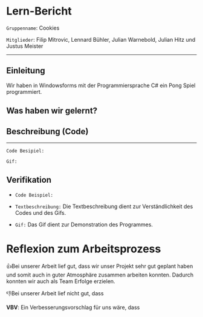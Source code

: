 # Lern-Bericht
`Gruppenname`: Cookies 

`Mitglieder`: Filip Mitrovic, Lennard Bühler, Julian Warnebold, Julian Hitz und Justus Meister

-----------------------------------------------------------------------------------------------------------------------------------------------------------------------
## Einleitung
Wir haben in Windowsforms mit der Programmiersprache C# ein Pong Spiel programmiert.


## Was haben wir gelernt?




## Beschreibung (Code)



-----------------------------------------------------------------------------------------------------------------------------------------------------------------------
`Code Besipiel:`




`Gif:`




## Verifikation

* `Code Beispiel:` 

* `Textbeschreibung:` Die Textbeschreibung dient zur Verständlichkeit des Codes und des Gifs.

* `Gif:` Das Gif dient zur Demonstration des Programmes.

# Reflexion zum Arbeitsprozess


👍Bei unserer Arbeit lief gut, dass wir unser Projekt sehr gut geplant haben und somit auch in guter Atmosphäre zusammen arbeiten konnten. Dadurch konnten wir auch als Team Erfolge erzielen.


👎Bei unserer Arbeit lief nicht gut, dass


**VBV**: Ein Verbesserungsvorschlag für uns wäre, dass



